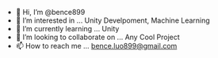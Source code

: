 - 👋 Hi, I’m @bence899
- 👀 I’m interested in ... Unity Develpoment, Machine Learning
- 🌱 I’m currently learning ... Unity
- 💞️ I’m looking to collaborate on ... Any Cool Project
- 📫 How to reach me ... bence.luo899@gmail.com

<!---
bence899/bence899 is a ✨ special ✨ repository because its `README.md` (this file) appears on your GitHub profile.
You can click the Preview link to take a look at your changes.
--->
